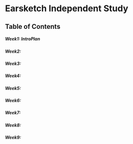 # Earsketch Independent Study

## Table of Contents 

##### Week1: IntroPlan
##### Week2:
##### Week3:
##### Week4:
##### Week5:
##### Week6:
##### Week7:
##### Week8:
##### Week9: